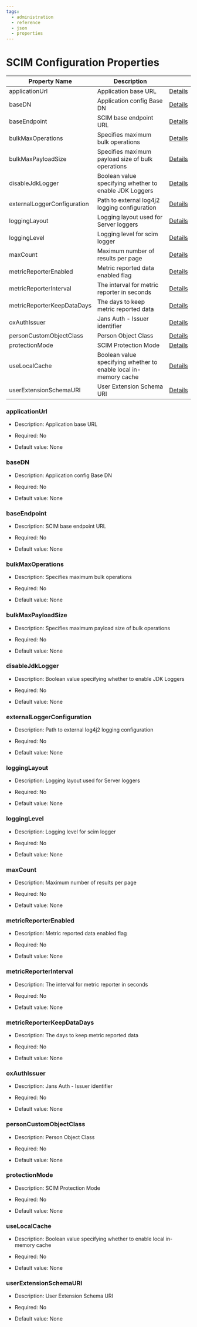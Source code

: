 ```yaml
---
tags:
  - administration
  - reference
  - json
  - properties
---
```


# SCIM Configuration Properties

| Property Name | Description |  | 
|-----|-----|-----|
| applicationUrl | Application base URL | [Details](#applicationurl) |
| baseDN | Application config Base DN | [Details](#basedn) |
| baseEndpoint | SCIM base endpoint URL | [Details](#baseendpoint) |
| bulkMaxOperations | Specifies maximum bulk operations | [Details](#bulkmaxoperations) |
| bulkMaxPayloadSize | Specifies maximum payload size of bulk operations | [Details](#bulkmaxpayloadsize) |
| disableJdkLogger | Boolean value specifying whether to enable JDK Loggers | [Details](#disablejdklogger) |
| externalLoggerConfiguration | Path to external log4j2 logging configuration | [Details](#externalloggerconfiguration) |
| loggingLayout | Logging layout used for Server loggers | [Details](#logginglayout) |
| loggingLevel | Logging level for scim logger | [Details](#logginglevel) |
| maxCount | Maximum number of results per page | [Details](#maxcount) |
| metricReporterEnabled | Metric reported data enabled flag | [Details](#metricreporterenabled) |
| metricReporterInterval | The interval for metric reporter in seconds | [Details](#metricreporterinterval) |
| metricReporterKeepDataDays | The days to keep metric reported data | [Details](#metricreporterkeepdatadays) |
| oxAuthIssuer | Jans Auth - Issuer identifier | [Details](#oxauthissuer) |
| personCustomObjectClass | Person Object Class | [Details](#personcustomobjectclass) |
| protectionMode | SCIM Protection Mode | [Details](#protectionmode) |
| useLocalCache | Boolean value specifying whether to enable local in-memory cache | [Details](#uselocalcache) |
| userExtensionSchemaURI | User Extension Schema URI | [Details](#userextensionschemauri) |


### applicationUrl

- Description: Application base URL

- Required: No

- Default value: None


### baseDN

- Description: Application config Base DN

- Required: No

- Default value: None


### baseEndpoint

- Description: SCIM base endpoint URL

- Required: No

- Default value: None


### bulkMaxOperations

- Description: Specifies maximum bulk operations

- Required: No

- Default value: None


### bulkMaxPayloadSize

- Description: Specifies maximum payload size of bulk operations

- Required: No

- Default value: None


### disableJdkLogger

- Description: Boolean value specifying whether to enable JDK Loggers

- Required: No

- Default value: None


### externalLoggerConfiguration

- Description: Path to external log4j2 logging configuration

- Required: No

- Default value: None


### loggingLayout

- Description: Logging layout used for Server loggers

- Required: No

- Default value: None


### loggingLevel

- Description: Logging level for scim logger

- Required: No

- Default value: None


### maxCount

- Description: Maximum number of results per page

- Required: No

- Default value: None


### metricReporterEnabled

- Description: Metric reported data enabled flag

- Required: No

- Default value: None


### metricReporterInterval

- Description: The interval for metric reporter in seconds

- Required: No

- Default value: None


### metricReporterKeepDataDays

- Description: The days to keep metric reported data

- Required: No

- Default value: None


### oxAuthIssuer

- Description: Jans Auth - Issuer identifier

- Required: No

- Default value: None


### personCustomObjectClass

- Description: Person Object Class

- Required: No

- Default value: None


### protectionMode

- Description: SCIM Protection Mode

- Required: No

- Default value: None


### useLocalCache

- Description: Boolean value specifying whether to enable local in-memory cache

- Required: No

- Default value: None


### userExtensionSchemaURI

- Description: User Extension Schema URI

- Required: No

- Default value: None




